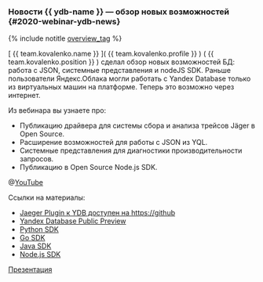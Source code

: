 ### Новости {{ ydb-name }} — обзор новых возможностей {#2020-webinar-ydb-news}

{% include notitle [overview_tag](../../tags.md#overview) %}

[ {{ team.kovalenko.name }} ]( {{ team.kovalenko.profile }} ) ( {{ team.kovalenko.position }} ) сделал обзор новых возможностей БД: работа с JSON, системные представления и nodeJS SDK. Раньше пользователи Яндекс.Облака могли работать с Yandex Database только из виртуальных машин на платформе. Теперь это возможно через интернет.

Из вебинара вы узнаете про:
* Публикацию драйвера для системы сбора и анализа трейсов Jäger в Open Source.
* Расширение возможностей для работы с JSON из YQL.
* Системные представления для диагностики производительности запросов.
* Публикацию в Open Source Node.js SDK.

@[YouTube](https://youtu.be/6LMH4Q4uGBU)

Ссылки на материалы:
* [Jaeger Plugin к YDB доступен на https://github](https://github.com/yandex-cloud/jaeger-ydb-store)
* [Yandex Database Public Preview](cloud.yandex.ru/services/ydb)
* [Python SDK](https://github.com/yandex-cloud/ydb-python-sdk)
* [Go SDK](https://github.com/yandex-cloud/ydb-go-sdk)
* [Java SDK](https://github.com/yandex-cloud/ydb-java-sdk)
* [Node.js SDK](https://github.com/yandex-cloud/ydb-nodejs-sdk)

[Презентация](https://presentations.ydb.tech/2020/ru/webinar_ydb/presentation.pdf)
